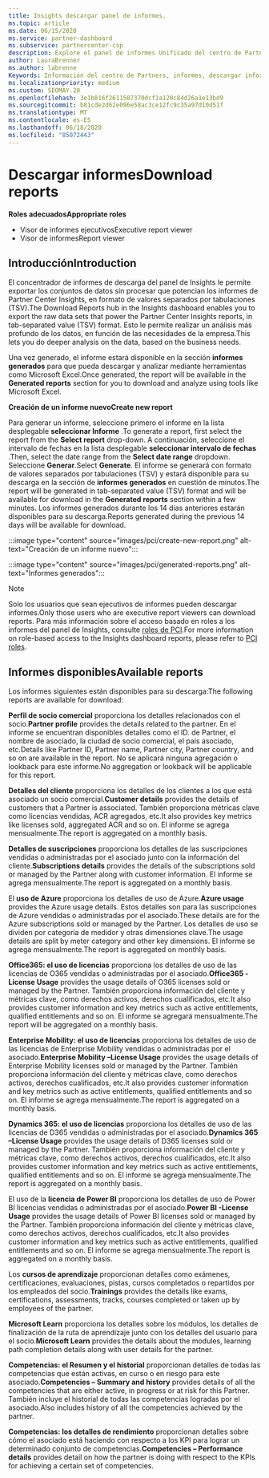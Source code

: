 ```yaml
---
title: Insights descargar panel de informes.
ms.topic: article
ms.date: 06/15/2020
ms.service: partner-dashboard
ms.subservice: partnercenter-csp
description: Explore el panel de informes Unificado del centro de Partners.
author: LauraBrenner
ms.author: labrenne
Keywords: Información del centro de Partners, informes, descargar informes
ms.localizationpriority: medium
ms.custom: SEOMAY.20
ms.openlocfilehash: 3e1b816f2611507370dcf1a120c84d26a1e13bd9
ms.sourcegitcommit: b81cde2d62e096e58ac3ce12fc9c35a97d10d51f
ms.translationtype: MT
ms.contentlocale: es-ES
ms.lasthandoff: 06/18/2020
ms.locfileid: "85072443"
---
```

# <a name="download-reports"></a><span data-ttu-id="dbf3e-104">Descargar informes</span><span class="sxs-lookup"><span data-stu-id="dbf3e-104">Download reports</span></span>

<span data-ttu-id="dbf3e-105">**Roles adecuados**</span><span class="sxs-lookup"><span data-stu-id="dbf3e-105">**Appropriate roles**</span></span>
- <span data-ttu-id="dbf3e-106">Visor de informes ejecutivos</span><span class="sxs-lookup"><span data-stu-id="dbf3e-106">Executive report viewer</span></span>
- <span data-ttu-id="dbf3e-107">Visor de informes</span><span class="sxs-lookup"><span data-stu-id="dbf3e-107">Report viewer</span></span>

## <a name="introduction"></a><span data-ttu-id="dbf3e-108">Introducción</span><span class="sxs-lookup"><span data-stu-id="dbf3e-108">Introduction</span></span>

<span data-ttu-id="dbf3e-109">El concentrador de informes de descarga del panel de Insights le permite exportar los conjuntos de datos sin procesar que potencian los informes de Partner Center Insights, en formato de valores separados por tabulaciones (TSV).</span><span class="sxs-lookup"><span data-stu-id="dbf3e-109">The Download Reports hub in the Insights dashboard enables you to export the raw data sets that power the Partner Center Insights reports, in tab-separated value (TSV) format.</span></span> <span data-ttu-id="dbf3e-110">Esto le permite realizar un análisis más profundo de los datos, en función de las necesidades de la empresa.</span><span class="sxs-lookup"><span data-stu-id="dbf3e-110">This lets you do deeper analysis on the data, based on the business needs.</span></span>

<span data-ttu-id="dbf3e-111">Una vez generado, el informe estará disponible en la sección **informes generados** para que pueda descargar y analizar mediante herramientas como Microsoft Excel.</span><span class="sxs-lookup"><span data-stu-id="dbf3e-111">Once generated, the report  will be available in the **Generated reports** section for you to download and analyze using tools like Microsoft Excel.</span></span>

<span data-ttu-id="dbf3e-112">**Creación de un informe nuevo**</span><span class="sxs-lookup"><span data-stu-id="dbf3e-112">**Create new report**</span></span>

<span data-ttu-id="dbf3e-113">Para generar un informe, seleccione primero el informe en la lista desplegable **seleccionar Informe** .</span><span class="sxs-lookup"><span data-stu-id="dbf3e-113">To generate a report, first select the report from the **Select report** drop-down.</span></span> <span data-ttu-id="dbf3e-114">A continuación, seleccione el intervalo de fechas en la lista desplegable **seleccionar intervalo de fechas** .</span><span class="sxs-lookup"><span data-stu-id="dbf3e-114">Then, select the date range from the **Select date range** dropdown.</span></span> <span data-ttu-id="dbf3e-115">Seleccione **Generar**.</span><span class="sxs-lookup"><span data-stu-id="dbf3e-115">Select **Generate**.</span></span> <span data-ttu-id="dbf3e-116">El informe se generará con formato de valores separados por tabulaciones (TSV) y estará disponible para su descarga en la sección de **informes generados** en cuestión de minutos.</span><span class="sxs-lookup"><span data-stu-id="dbf3e-116">The report will be generated in tab-separated value (TSV) format and will be available for download in the **Generated reports** section within a few minutes.</span></span> <span data-ttu-id="dbf3e-117">Los informes generados durante los 14 días anteriores estarán disponibles para su descarga.</span><span class="sxs-lookup"><span data-stu-id="dbf3e-117">Reports generated during the previous 14 days will be available for download.</span></span>

:::image type="content" source="images/pci/create-new-report.png" alt-text="Creación de un informe nuevo":::

:::image type="content" source="images/pci/generated-reports.png" alt-text="Informes generados":::

>[!NOTE] 
><span data-ttu-id="dbf3e-120">Solo los usuarios que sean ejecutivos de informes pueden descargar informes.</span><span class="sxs-lookup"><span data-stu-id="dbf3e-120">Only those users who are executive report viewers can download reports.</span></span> <span data-ttu-id="dbf3e-121">Para más información sobre el acceso basado en roles a los informes del panel de Insights, consulte [roles de PCI](pci-roles.md).</span><span class="sxs-lookup"><span data-stu-id="dbf3e-121">For more information on role-based access to the Insights dashboard reports, please refer to [PCI roles](pci-roles.md).</span></span> 

## <a name="available-reports"></a><span data-ttu-id="dbf3e-122">Informes disponibles</span><span class="sxs-lookup"><span data-stu-id="dbf3e-122">Available reports</span></span>

<span data-ttu-id="dbf3e-123">Los informes siguientes están disponibles para su descarga:</span><span class="sxs-lookup"><span data-stu-id="dbf3e-123">The following reports are available for download:</span></span>

<span data-ttu-id="dbf3e-124">**Perfil de socio comercial** proporciona los detalles relacionados con el socio.</span><span class="sxs-lookup"><span data-stu-id="dbf3e-124">**Partner profile** provides the details related to the partner.</span></span> <span data-ttu-id="dbf3e-125">En el informe se encuentran disponibles detalles como el ID. de Partner, el nombre de asociado, la ciudad de socio comercial, el país asociado, etc.</span><span class="sxs-lookup"><span data-stu-id="dbf3e-125">Details like Partner ID, Partner name, Partner city, Partner country, and so on are available in the report.</span></span> <span data-ttu-id="dbf3e-126">No se aplicará ninguna agregación o lookback para este informe.</span><span class="sxs-lookup"><span data-stu-id="dbf3e-126">No aggregation or lookback will be applicable for this report.</span></span>

<span data-ttu-id="dbf3e-127">**Detalles del cliente** proporciona los detalles de los clientes a los que está asociado un socio comercial.</span><span class="sxs-lookup"><span data-stu-id="dbf3e-127">**Customer details** provides the details of customers that a Partner is associated.</span></span> <span data-ttu-id="dbf3e-128">También proporciona métricas clave como licencias vendidas, ACR agregados, etc.</span><span class="sxs-lookup"><span data-stu-id="dbf3e-128">It also provides key metrics like licenses sold, aggregated ACR and so on.</span></span> <span data-ttu-id="dbf3e-129">El informe se agrega mensualmente.</span><span class="sxs-lookup"><span data-stu-id="dbf3e-129">The report is aggregated on a monthly basis.</span></span>

<span data-ttu-id="dbf3e-130">**Detalles de suscripciones** proporciona los detalles de las suscripciones vendidas o administradas por el asociado junto con la información del cliente.</span><span class="sxs-lookup"><span data-stu-id="dbf3e-130">**Subscriptions details** provides the details of the subscriptions sold or managed by the Partner along with customer information.</span></span> <span data-ttu-id="dbf3e-131">El informe se agrega mensualmente.</span><span class="sxs-lookup"><span data-stu-id="dbf3e-131">The report is aggregated on a monthly basis.</span></span>

<span data-ttu-id="dbf3e-132">El **uso de Azure** proporciona los detalles de uso de Azure.</span><span class="sxs-lookup"><span data-stu-id="dbf3e-132">**Azure usage** provides the Azure usage details.</span></span> <span data-ttu-id="dbf3e-133">Estos detalles son para las suscripciones de Azure vendidas o administradas por el asociado.</span><span class="sxs-lookup"><span data-stu-id="dbf3e-133">These details are for the Azure subscriptions sold or managed by the Partner.</span></span> <span data-ttu-id="dbf3e-134">Los detalles de uso se dividen por categoría de medidor y otras dimensiones clave.</span><span class="sxs-lookup"><span data-stu-id="dbf3e-134">The usage details are split by meter category and other key dimensions.</span></span> <span data-ttu-id="dbf3e-135">El informe se agrega mensualmente.</span><span class="sxs-lookup"><span data-stu-id="dbf3e-135">The report is aggregated on monthly basis.</span></span>

<span data-ttu-id="dbf3e-136">**Office365: el uso de licencias** proporciona los detalles de uso de las licencias de O365 vendidas o administradas por el asociado.</span><span class="sxs-lookup"><span data-stu-id="dbf3e-136">**Office365 -License Usage** provides the usage details of O365 licenses sold or managed by the Partner.</span></span> <span data-ttu-id="dbf3e-137">También proporciona información del cliente y métricas clave, como derechos activos, derechos cualificados, etc.</span><span class="sxs-lookup"><span data-stu-id="dbf3e-137">It also provides customer information and key metrics such as active entitlements, qualified entitlements and so on.</span></span> <span data-ttu-id="dbf3e-138">El informe se agregará mensualmente.</span><span class="sxs-lookup"><span data-stu-id="dbf3e-138">The report will be aggregated on a monthly basis.</span></span>

<span data-ttu-id="dbf3e-139">**Enterprise Mobility: el uso de licencias** proporciona los detalles de uso de las licencias de Enterprise Mobility vendidas o administradas por el asociado.</span><span class="sxs-lookup"><span data-stu-id="dbf3e-139">**Enterprise Mobility –License Usage**  provides the usage details of Enterprise Mobility licenses sold or managed by the Partner.</span></span> <span data-ttu-id="dbf3e-140">También proporciona información del cliente y métricas clave, como derechos activos, derechos cualificados, etc.</span><span class="sxs-lookup"><span data-stu-id="dbf3e-140">It also provides customer information and key metrics such as active entitlements, qualified entitlements and so on.</span></span> <span data-ttu-id="dbf3e-141">El informe se agrega mensualmente.</span><span class="sxs-lookup"><span data-stu-id="dbf3e-141">The report is aggregated on a monthly basis.</span></span>

<span data-ttu-id="dbf3e-142">**Dynamics 365: el uso de licencias** proporciona los detalles de uso de las licencias de D365 vendidas o administradas por el asociado.</span><span class="sxs-lookup"><span data-stu-id="dbf3e-142">**Dynamics 365 –License Usage** provides the usage details of D365 licenses sold or managed by the Partner.</span></span> <span data-ttu-id="dbf3e-143">También proporciona información del cliente y métricas clave, como derechos activos, derechos cualificados, etc.</span><span class="sxs-lookup"><span data-stu-id="dbf3e-143">It also provides customer information and key metrics such as active entitlements, qualified entitlements and so on.</span></span> <span data-ttu-id="dbf3e-144">El informe se agrega mensualmente.</span><span class="sxs-lookup"><span data-stu-id="dbf3e-144">The report is aggregated on a monthly basis.</span></span>

<span data-ttu-id="dbf3e-145">El uso de la **licencia de Power BI** proporciona los detalles de uso de Power BI licencias vendidas o administradas por el asociado.</span><span class="sxs-lookup"><span data-stu-id="dbf3e-145">**Power BI -License Usage** provides the usage details of Power BI licenses sold or managed by the Partner.</span></span> <span data-ttu-id="dbf3e-146">También proporciona información del cliente y métricas clave, como derechos activos, derechos cualificados, etc.</span><span class="sxs-lookup"><span data-stu-id="dbf3e-146">It also provides customer information and key metrics such as active entitlements, qualified entitlements and so on.</span></span> <span data-ttu-id="dbf3e-147">El informe se agrega mensualmente.</span><span class="sxs-lookup"><span data-stu-id="dbf3e-147">The report is aggregated on a monthly basis.</span></span>

<span data-ttu-id="dbf3e-148">Los **cursos de aprendizaje** proporcionan detalles como exámenes, certificaciones, evaluaciones, pistas, cursos completados o repartidos por los empleados del socio.</span><span class="sxs-lookup"><span data-stu-id="dbf3e-148">**Trainings** provides the details like exams, certifications, assessments, tracks, courses completed or taken up by employees of the partner.</span></span>

<span data-ttu-id="dbf3e-149">**Microsoft Learn** proporciona los detalles sobre los módulos, los detalles de finalización de la ruta de aprendizaje junto con los detalles del usuario para el socio.</span><span class="sxs-lookup"><span data-stu-id="dbf3e-149">**Microsoft Learn** provides the details about the modules, learning path completion details along with user details for the partner.</span></span>

<span data-ttu-id="dbf3e-150">**Competencias: el Resumen y el historial** proporcionan detalles de todas las competencias que están activas, en curso o en riesgo para este asociado.</span><span class="sxs-lookup"><span data-stu-id="dbf3e-150">**Competencies – Summary and history** provides details of all the competencies that are either active, in progress or at risk for this Partner.</span></span> <span data-ttu-id="dbf3e-151">También incluye el historial de todas las competencias logradas por el asociado.</span><span class="sxs-lookup"><span data-stu-id="dbf3e-151">Also includes history of all the competencies achieved by the partner.</span></span>

<span data-ttu-id="dbf3e-152">**Competencias: los detalles de rendimiento** proporcionan detalles sobre cómo el asociado está haciendo con respecto a los KPI para lograr un determinado conjunto de competencias.</span><span class="sxs-lookup"><span data-stu-id="dbf3e-152">**Competencies – Performance details** provides detail on how the partner is doing with respect to the KPIs for achieving a certain set of competencies.</span></span>

